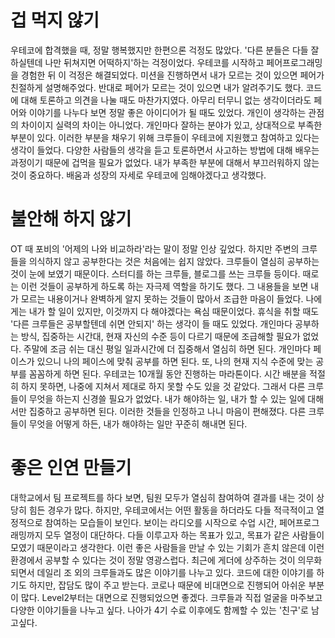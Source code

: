 # 겁 먹지 않기
우테코에 합격했을 때, 정말 행복했지만 한편으론 걱정도 많았다. '다른 분들은 다들 잘하실텐데 나만 뒤쳐지면 어떡하지'하는 걱정이었다. 우테코를 시작하고 페어프로그래밍을 경험한 뒤 이 걱정은 해결되었다. 미션을 진행하면서 내가 모르는 것이 있으면 페어가 친절하게 설명해주었다. 반대로 페어가 모르는 것이 있으면 내가 알려주기도 했다. 코드에 대해 토론하고 의견을 나눌 때도 마찬가지였다. 아무리 터무니 없는 생각이더라도 페어와 이야기를 나누다 보면 정말 좋은 아이디어가 될 때도 있었다. 개인이 생각하는 관점의 차이이지 실력의 차이는 아니었다. 개인마다 잘하는 분야가 있고, 상대적으로 부족한 부분이 있다. 이러한 부분을 채우기 위해 크루들이 우테코에 지원했고 참여하고 있다는 생각이 들었다. 다양한 사람들의 생각을 듣고 토론하면서 사고하는 방법에 대해 배우는 과정이기 때문에 겁먹을 필요가 없었다. 내가 부족한 부분에 대해서 부끄러워하지 않는 것이 중요하다. 배움과 성장의 자세로 우테코에 임해야겠다고 생각했다. 

# 불안해 하지 않기
OT 때 포비의 '어제의 나와 비교하라'라는 말이 정말 인상 깊었다. 하지만 주변의 크루들을 의식하지 않고 공부한다는 것은 처음에는 쉽지 않았다. 크루들이 열심히 공부하는 것이 눈에 보였기 때문이다. 스터디를 하는 크루들, 블로그를 쓰는 크루들 등이다. 때로는 이런 것들이 공부하게 하도록 하는 자극제 역할을 하기도 했다. 그 내용들을 보면 내가 모르는 내용이거나 완벽하게 알지 못하는 것들이 많아서 조급한 마음이 들었다. 나에게는 내가 할 일이 있지만, 이것까지 다 해야겠다는 욕심 때문이었다. 휴식을 취할 때도 '다른 크루들은 공부할텐데 쉬면 안되지' 하는 생각이 들 때도 있었다. 개인마다 공부하는 방식, 집중하는 시간대, 현재 자신의 수준 등이 다르기 때문에 조급해할 필요가 없었다. 주말에 조금 쉬는 대신 평일 일과시간에 더 집중해서 열심히 하면 된다. 개인마다 페이스가 있으니 나의 페이스에 맞춰 공부를 하면 된다. 또, 나의 현재 지식 수준에 맞는 공부를 꼼꼼하게 하면 된다. 우테코는 10개월 동안 진행하는 마라톤이다. 시간 배분을 적절히 하지 못하면, 나중에 지쳐서 제대로 하지 못할 수도 있을 것 같았다. 그래서 다른 크루들이 무엇을 하는지 신경쓸 필요가 없었다. 내가 해야하는 일, 내가 할 수 있는 일에 대해서만 집중하고 공부하면 된다. 이러한 것들을 인정하고 나니 마음이 편해졌다. 다른 크루들이 무엇을 어떻게 하든, 내가 해야하는 일만 꾸준히 해내면 된다.

# 좋은 인연 만들기
대학교에서 팀 프로젝트를 하다 보면, 팀원 모두가 열심히 참여하여 결과를 내는 것이 상당히 힘든 경우가 많다. 하지만, 우테코에서는 어떤 활동을 하더라도 다들 적극적이고 열정적으로 참여하는 모습들이 보인다. 보이는 라디오를 시작으로 수업 시간, 페어프로그래밍까지 모두 열정이 대단하다. 다들 이루고자 하는 목표가 있고, 목표가 같은 사람들이 모였기 때문이라고 생각한다. 이런 좋은 사람들을 만날 수 있는 기회가 흔치 않은데 이런 환경에서 공부할 수 있다는 것이 정말 영광스럽다. 최근에 게더에 상주하는 것이 의무화 되면서 데일리 조 외의 크루들과도 많은 이야기를 나누고 있다. 코드에 대한 이야기를 하기도 하지만, 잡담도 많이 주고 받는다. 코로나 때문에 비대면으로 진행되어 아쉬운 부분이 많다. Level2부터는 대면으로 진행되었으면 좋겠다. 크루들과 직접 얼굴을 마주보고 다양한 이야기들을 나누고 싶다. 나아가 4기 수료 이후에도 함께할 수 있는 '친구'로 남고싶다.
